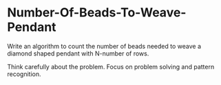 # Number-Of-Beads-To-Weave-Pendant

Write an algorithm to count the number of beads needed to 
weave a diamond shaped pendant with N-number of rows.

Think carefully about the problem. Focus on problem solving and pattern recognition.





